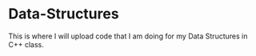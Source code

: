 # Data-Structures
This is where I will upload code that I am doing for my Data Structures in C++ class.
